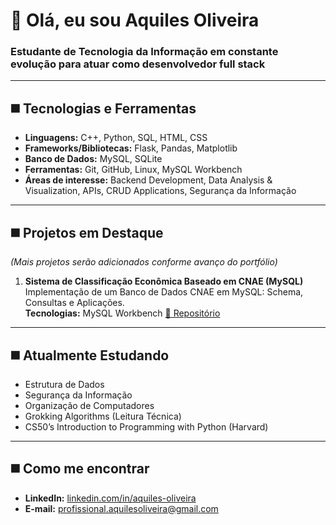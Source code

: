 # 👋 Olá, eu sou Aquiles Oliveira  

### **Estudante de Tecnologia da Informação** em constante evolução para atuar como **desenvolvedor full stack**
---

## ◼️ Tecnologias e Ferramentas
- **Linguagens:** C++, Python, SQL, HTML, CSS  
- **Frameworks/Bibliotecas:** Flask, Pandas, Matplotlib  
- **Banco de Dados:** MySQL, SQLite  
- **Ferramentas:** Git, GitHub, Linux, MySQL Workbench  
- **Áreas de interesse:** Backend Development, Data Analysis & Visualization, APIs, CRUD Applications, Segurança da Informação
  
---

## ◼️ Projetos em Destaque
*(Mais projetos serão adicionados conforme avanço do portfólio)*

1. **Sistema de Classificação Econômica Baseado em CNAE (MySQL)**  
   Implementação de um Banco de Dados CNAE em MySQL: Schema, Consultas e Aplicações.  
   **Tecnologias:** MySQL Workbench
   [🔗 Repositório](https://github.com/aquilesoliveira/cnae-database-mysql)

---

## ◼️ Atualmente Estudando
- Estrutura de Dados  
- Segurança da Informação  
- Organização de Computadores  
- Grokking Algorithms (Leitura Técnica)  
- CS50’s Introduction to Programming with Python (Harvard)  

---

## ◼️ Como me encontrar
- **LinkedIn:** [linkedin.com/in/aquiles-oliveira](https://www.linkedin.com/in/aquiles-oliveira-92938336b?utm_source=share&utm_campaign=share_via&utm_content=profile&utm_medium=ios_app)  
- **E-mail:** profissional.aquilesoliveira@gmail.com 
